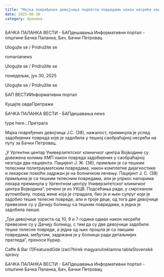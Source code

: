```yaml
---
title: "Мајка повређених девојчица подлегла повредама након несреће код Бачког Петровца"
date: 2025-06-30
category: Хроника
---
```


БАЧКА ПАЛАНКА ВЕСТИ - БАПдешавања Информативни портал - општине Бачка Паланка, Бач, Бачки Петровац

Ulogujte se / Pridružite se

romanianews

Ulogujte se / Pridružite se

понедељак, јун 30, 2025

Ulogujte se / Pridružite se

БАП ВЕСТИИнформативни портал

Куцајте овдеПретражи

БАЧКА ПАЛАНКА ВЕСТИ - БАПдешавања news

type here...Претрага

Мајка повређених девојчица Ј.С. (38), нажалост, преминула је услед задобијених повреда које је задобила у тешкој саобраћајној несрећи на путу за Бачки Петровац.

„У Ургентни центар Универзитетског клиничког центра Војводине су довежена колима ХМП након повреда задобијених у саобраћајној незгоди два пацијента. Пацијент Ј. Ж. (36), примљен је са тешким телесним политрауматским повредама, након комплетне дијагностике и лекарске помоћи задржан је на болничком лечењу. Пацијент Ј. С. (38) примљена је са тешким телесним повредама, али је упркос напорима лекара преминула у Ургентном центру Универзитетског клиничког центра Војводина“, речено је из УКЦВ.
Подсећања ради, у смрсканом аутомобилу, поред жене која је страдала, био је и њен супруг који је задобио тешке телесне повреде, али и троје деце, од тога две девојчице превезене су у Дечију болницу са тешким повредама, а једна је задобила лакше.


„Три девојчице узраста од 10, 9 и 7 година одмах након несреће превезене су у Дечију болницу, с тим да су две девојчице задобиле тешке телесне повреде, а једна од њих прошла је са лакшим повредама, међутим, задржана је у болници ради детаљнијих прегледа“, преноси Курир.

Caffe & Bar (1)FeaturedGde izaći?hírek magyarulreklamna tablaSlovenské správy

БАЧКА ПАЛАНКА ВЕСТИ - БАПдешавања Информативни портал - општине Бачка Паланка, Бач, Бачки Петровац
